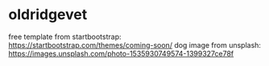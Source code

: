 # oldridgevet
free template from startbootstrap: https://startbootstrap.com/themes/coming-soon/
dog image from unsplash: https://images.unsplash.com/photo-1535930749574-1399327ce78f